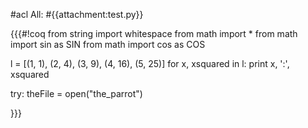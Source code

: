 #acl All:
#{{attachment:test.py}}

{{{#!coq
from string import whitespace
from math import *
from math import sin as SIN
from math import cos as COS

l = [(1, 1), (2, 4), (3, 9), (4, 16), (5, 25)]
for x, xsquared in l:
    print x, ':', xsquared

try:
    theFile = open("the_parrot")
 
}}}
